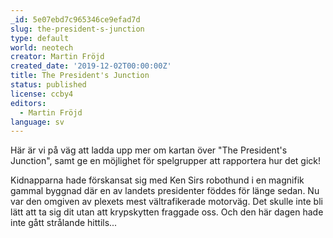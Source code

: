 ```yaml
---
_id: 5e07ebd7c965346ce9efad7d
slug: the-president-s-junction
type: default
world: neotech
creator: Martin Fröjd
created_date: '2019-12-02T00:00:00Z'
title: The President's Junction
status: published
license: ccby4
editors:
  - Martin Fröjd
language: sv
---
```

Här är vi på väg att ladda upp mer om kartan över "The President's Junction", samt ge en möjlighet för spelgrupper att rapportera hur det gick!

Kidnapparna hade förskansat sig med Ken Sirs robothund i en magnifik gammal byggnad där en av landets presidenter föddes för länge sedan. Nu var den omgiven av plexets mest vältrafikerade motorväg. Det skulle inte bli lätt att ta sig dit utan att krypskytten fraggade oss. Och den här dagen hade inte gått strålande hittils...
